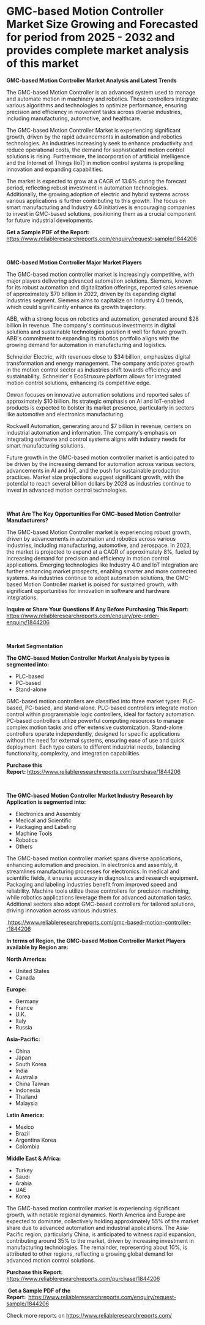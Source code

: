 <p><h1>GMC-based Motion Controller Market Size Growing and Forecasted for period from 2025 - 2032 and provides complete market analysis of this market</h1></p><p><strong>GMC-based Motion Controller Market Analysis and Latest Trends</strong></p>
<p><p>The GMC-based Motion Controller is an advanced system used to manage and automate motion in machinery and robotics. These controllers integrate various algorithms and technologies to optimize performance, ensuring precision and efficiency in movement tasks across diverse industries, including manufacturing, automotive, and healthcare. </p><p>The GMC-based Motion Controller Market is experiencing significant growth, driven by the rapid advancements in automation and robotics technologies. As industries increasingly seek to enhance productivity and reduce operational costs, the demand for sophisticated motion control solutions is rising. Furthermore, the incorporation of artificial intelligence and the Internet of Things (IoT) in motion control systems is propelling innovation and expanding capabilities. </p><p>The market is expected to grow at a CAGR of 13.6% during the forecast period, reflecting robust investment in automation technologies. Additionally, the growing adoption of electric and hybrid systems across various applications is further contributing to this growth. The focus on smart manufacturing and Industry 4.0 initiatives is encouraging companies to invest in GMC-based solutions, positioning them as a crucial component for future industrial developments.</p></p>
<p><strong>Get a Sample PDF of the Report:&nbsp;</strong> <a href="https://www.reliableresearchreports.com/enquiry/request-sample/1844206?utm_campaign=2030&utm_medium=2&utm_source=Github&utm_content=ia&utm_term=13022025&utm_id=gmc-based-motion-controller">https://www.reliableresearchreports.com/enquiry/request-sample/1844206</a></p>
<p>&nbsp;</p>
<p><strong>GMC-based Motion Controller Major Market Players</strong></p>
<p><p>The GMC-based motion controller market is increasingly competitive, with major players delivering advanced automation solutions. Siemens, known for its robust automation and digitalization offerings, reported sales revenue of approximately $70 billion in 2022, driven by its expanding digital industries segment. Siemens aims to capitalize on Industry 4.0 trends, which could significantly enhance its growth trajectory.</p><p>ABB, with a strong focus on robotics and automation, generated around $28 billion in revenue. The company's continuous investments in digital solutions and sustainable technologies position it well for future growth. ABB's commitment to expanding its robotics portfolio aligns with the growing demand for automation in manufacturing and logistics.</p><p>Schneider Electric, with revenues close to $34 billion, emphasizes digital transformation and energy management. The company anticipates growth in the motion control sector as industries shift towards efficiency and sustainability. Schneider's EcoStruxure platform allows for integrated motion control solutions, enhancing its competitive edge.</p><p>Omron focuses on innovative automation solutions and reported sales of approximately $10 billion. Its strategic emphasis on AI and IoT-enabled products is expected to bolster its market presence, particularly in sectors like automotive and electronics manufacturing.</p><p>Rockwell Automation, generating around $7 billion in revenue, centers on industrial automation and information. The company's emphasis on integrating software and control systems aligns with industry needs for smart manufacturing solutions.</p><p>Future growth in the GMC-based motion controller market is anticipated to be driven by the increasing demand for automation across various sectors, advancements in AI and IoT, and the push for sustainable production practices. Market size projections suggest significant growth, with the potential to reach several billion dollars by 2028 as industries continue to invest in advanced motion control technologies.</p></p>
<p>&nbsp;</p>
<p><strong>What Are The Key Opportunities For GMC-based Motion Controller Manufacturers?</strong></p>
<p><p>The GMC-based Motion Controller market is experiencing robust growth, driven by advancements in automation and robotics across various industries, including manufacturing, automotive, and aerospace. In 2023, the market is projected to expand at a CAGR of approximately 8%, fueled by increasing demand for precision and efficiency in motion control applications. Emerging technologies like Industry 4.0 and IoT integration are further enhancing market prospects, enabling smarter and more connected systems. As industries continue to adopt automation solutions, the GMC-based Motion Controller market is poised for sustained growth, with significant opportunities for innovation in software and hardware integrations.</p></p>
<p><strong>Inquire or Share Your Questions If Any Before Purchasing This Report:</strong> <a href="https://www.reliableresearchreports.com/enquiry/pre-order-enquiry/1844206?utm_campaign=2030&utm_medium=2&utm_source=Github&utm_content=ia&utm_term=13022025&utm_id=gmc-based-motion-controller">https://www.reliableresearchreports.com/enquiry/pre-order-enquiry/1844206</a></p>
<p>&nbsp;</p>
<p><strong>Market Segmentation</strong></p>
<p><strong>The GMC-based Motion Controller Market Analysis by types is segmented into:</strong></p>
<p><ul><li>PLC-based</li><li>PC-based</li><li>Stand-alone</li></ul></p>
<p><p>GMC-based motion controllers are classified into three market types: PLC-based, PC-based, and stand-alone. PLC-based controllers integrate motion control within programmable logic controllers, ideal for factory automation. PC-based controllers utilize powerful computing resources to manage complex motion tasks and offer extensive customization. Stand-alone controllers operate independently, designed for specific applications without the need for external systems, ensuring ease of use and quick deployment. Each type caters to different industrial needs, balancing functionality, complexity, and integration capabilities.</p></p>
<p><strong>Purchase this Report:&nbsp;</strong><a href="https://www.reliableresearchreports.com/purchase/1844206?utm_campaign=2030&utm_medium=2&utm_source=Github&utm_content=ia&utm_term=13022025&utm_id=gmc-based-motion-controller">https://www.reliableresearchreports.com/purchase/1844206</a></p>
<p>&nbsp;</p>
<p><strong>The GMC-based Motion Controller Market Industry Research by Application is segmented into:</strong></p>
<p><ul><li>Electronics and Assembly</li><li>Medical and Scientific</li><li>Packaging and Labeling</li><li>Machine Tools</li><li>Robotics</li><li>Others</li></ul></p>
<p><p>The GMC-based motion controller market spans diverse applications, enhancing automation and precision. In electronics and assembly, it streamlines manufacturing processes for electronics. In medical and scientific fields, it ensures accuracy in diagnostics and research equipment. Packaging and labeling industries benefit from improved speed and reliability. Machine tools utilize these controllers for precision machining, while robotics applications leverage them for advanced automation tasks. Additional sectors also adopt GMC-based controllers for tailored solutions, driving innovation across various industries.</p></p>
<p><a href="https://www.reliableresearchreports.com/gmc-based-motion-controller-r1844206?utm_campaign=2030&utm_medium=2&utm_source=Github&utm_content=ia&utm_term=13022025&utm_id=gmc-based-motion-controller">&nbsp;https://www.reliableresearchreports.com/gmc-based-motion-controller-r1844206</a></p>
<p><strong>In terms of Region, the GMC-based Motion Controller Market Players available by Region are:</strong></p>
<p>
    <p> <strong> North America: </strong>
        <ul>
            <li>United States</li>
            <li>Canada</li>
        </ul>
        </p> 
    <p> <strong> Europe: </strong>
        <ul>
            <li>Germany</li>
            <li>France</li>
            <li>U.K.</li>
            <li>Italy</li>
            <li>Russia</li>
        </ul>
        </p> 
    <p> <strong> Asia-Pacific: </strong>
        <ul>
            <li>China</li>
            <li>Japan</li>
            <li>South Korea</li>
            <li>India</li>
            <li>Australia</li>
            <li>China Taiwan</li>
            <li>Indonesia</li>
            <li>Thailand</li>
            <li>Malaysia</li>
        </ul>
        </p> 
    <p> <strong> Latin America: </strong>
        <ul>
            <li>Mexico</li>
            <li>Brazil</li>
            <li>Argentina Korea</li>
            <li>Colombia</li>
        </ul>
        </p> 
    <p> <strong> Middle East & Africa: </strong>
        <ul>
            <li>Turkey</li>
            <li>Saudi</li>
            <li>Arabia</li>
            <li>UAE</li>
            <li>Korea</li>
        </ul>
    </p>
    </p>
<p><p>The GMC-based motion controller market is experiencing significant growth, with notable regional dynamics. North America and Europe are expected to dominate, collectively holding approximately 55% of the market share due to advanced automation and industrial applications. The Asia-Pacific region, particularly China, is anticipated to witness rapid expansion, contributing around 35% to the market, driven by increasing investment in manufacturing technologies. The remainder, representing about 10%, is attributed to other regions, reflecting a growing global demand for advanced motion control solutions.</p></p>
<p><strong>Purchase this Report: </strong><a href="https://www.reliableresearchreports.com/purchase/1844206?utm_campaign=2030&utm_medium=2&utm_source=Github&utm_content=ia&utm_term=13022025&utm_id=gmc-based-motion-controller">https://www.reliableresearchreports.com/purchase/1844206</a></p>
<p>&nbsp;<strong>Get a Sample PDF of the Report:&nbsp;&nbsp;</strong><a href="https://www.reliableresearchreports.com/enquiry/request-sample/1844206?utm_campaign=2030&utm_medium=2&utm_source=Github&utm_content=ia&utm_term=13022025&utm_id=gmc-based-motion-controller">https://www.reliableresearchreports.com/enquiry/request-sample/1844206</a></p>
<p><strong></strong></p>
<p>Check more reports on <a href="https://www.reliableresearchreports.com/?utm_campaign=2030&utm_medium=2&utm_source=Github&utm_content=ia&utm_term=13022025&utm_id=gmc-based-motion-controller">https://www.reliableresearchreports.com/</a></p>